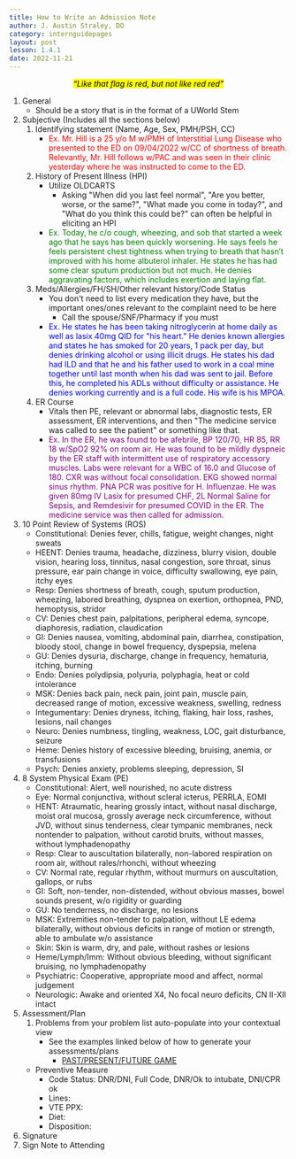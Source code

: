 ```yaml
---
title: How to Write an Admission Note
author: J. Austin Straley, DO
category: internguidepages
layout: post
lesson: 1.4.1
date: 2022-11-21
---
```


<html>
    <meta charset="UTF-8">
    <meta name="viewport" content="width=device-width, initial-scale=1">
    <link href="{{site.baseurl}}/assets/grid/bootstrap-grid.min.css" rel="stylesheet">
    <link href="{{site.baseurl}}/assets/grid/grid.css" rel="stylesheet">
    <link rel="stylesheet" href="{{site.baseurl}}/assets/gitbook/gitbook-plugin-fontsettings/website.css">
    <link rel="stylesheet" href="{{site.baseurl}}/assets/gitbook/gitbook-plugin-search-pro/search.css">
    <link rel="stylesheet" href="{{site.baseurl}}/assets/gitbook/gitbook-plugin-back-to-top-button/plugin.css">
    <link rel="stylesheet" href="{{site.baseurl}}/assets/gitbook/style.css">
    <link rel="stylesheet" href="{{site.baseurl}}/assets/gitbook/custom.css">
    <link rel="stylesheet" href="{{site.baseurl}}/assets/gitbook/rouge/{{ site.syntax_highlighter_style | default: 'colorful' }}.css">
    <meta name="HandheldFriendly" content="true"/>
    <meta name="viewport" content="width=device-width, initial-scale=1, user-scalable=no">
    <meta name="apple-mobile-web-app-capable" content="yes">
    <meta name="apple-mobile-web-app-status-bar-style" content="black">
    <link rel="apple-touch-icon-precomposed" sizes="152x152" href="{{site.baseurl}}/assets/gitbook/images/apple-touch-icon-precomposed-152.png">
    <link rel="shortcut icon" href="{{site.baseurl}}/{{site.favicon_path}}" type="image/x-icon">
</html>

 *<center><mark>“Like that flag is red, but not like red red”</mark></center>*
	 
1. General
    - Should be a story that is in the format of a UWorld Stem
2. Subjective (Includes all the sections below)
    1. Identifying statement (Name, Age, Sex, PMH/PSH, CC)<br>
        - <span style ="color:red;">Ex. Mr. Hill is a 25 y/o M w/PMH of Interstitial Lung Disease who presented to the ED on 09/04/2022 w/CC of shortness of breath. Relevantly, Mr. Hill follows w/PAC and was seen in their clinic yesterday where he was instructed to come to the ED.</span>
	2. History of Present Illness (HPI)
        - Utilize OLDCARTS
            - Asking "When did you last feel normal", "Are you better, worse, or the same?", "What made you come in today?", and "What do you think this could be?" can often be helpful in eliciting an HPI<br>
        - <span style ="color:green;">Ex. Today, he c/o cough, wheezing, and sob that started a week ago that he says has been quickly worsening. He says feels he feels persistent chest tightness when trying to breath that hasn’t improved with his home albuterol inhaler. He states he has had some clear sputum production but not much. He denies aggravating factors, which includes exertion and laying flat.</span>
	3. Meds/Allergies/FH/SH/Other relevant history/Code Status
        - You don't need to list every medication they have, but the important ones/ones relevant to the complaint need to be here
            - Call the spouse/SNF/Pharmacy if you must<br>
        - <span style ="color:blue;">Ex. He states he has been taking nitroglycerin at home daily as well as lasix 40mg QID for "his heart." He denies known allergies and states he has smoked for 20 years, 1 pack per day, but denies drinking alcohol or using illicit drugs. He states his dad had ILD and that he and his father used to work in a coal mine together until last month when his dad was sent to jail. Before this, he completed his ADLs without difficulty or assistance. He denies working currently and is a full code. His wife is his MPOA.</span>
	4. ER Course
        - Vitals then PE, relevant or abnormal labs, diagnostic tests, ER assessment, ER interventions, and then "The medicine service was called to see the patient" or something like that.<br>
        - <span style ="color:purple;">Ex. In the ER, he was found to be afebrile, BP 120/70, HR 85, RR 18 w/SpO2 92% on room air. He was found to be mildly dyspneic by the ER staff with intermittent use of respiratory accessory muscles. Labs were relevant for a WBC of 16.0 and Glucose of 180. CXR was without focal consolidation. EKG showed normal sinus rhythm. PNA PCR was positive for H. Influenzae. He was given 80mg IV Lasix for presumed CHF, 2L Normal Saline for Sepsis, and Remdesivir for presumed COVID in the ER. The medicine service was then called for admission.</span>
3. 10 Point Review of Systems (ROS)
    - Constitutional: Denies fever, chills, fatigue, weight changes, night sweats
    - HEENT: Denies trauma, headache, dizziness, blurry vision, double vision, hearing loss, tinnitus, nasal congestion, sore throat, sinus pressure, ear pain change in voice, difficulty swallowing, eye pain, itchy eyes
    - Resp: Denies shortness of breath, cough, sputum production, wheezing, labored breathing, dyspnea on exertion, orthopnea, PND, hemoptysis, stridor
    - CV: Denies chest pain, palpitations, peripheral edema, syncope, diaphoresis, radiation, claudication
    - GI: Denies nausea, vomiting, abdominal pain, diarrhea, constipation, bloody stool, change in bowel frequency, dyspepsia, melena
    - GU: Denies dysuria, discharge, change in frequency, hematuria, itching, burning
    - Endo: Denies polydipsia, polyuria, polyphagia, heat or cold intolerance
    - MSK: Denies back pain, neck pain, joint pain, muscle pain, decreased range of motion, excessive weakness, swelling, redness
    - Integumentary: Denies dryness, itching, flaking, hair loss, rashes, lesions, nail changes
    - Neuro: Denies numbness, tingling, weakness, LOC, gait disturbance, seizure
    - Heme: Denies history of excessive bleeding, bruising, anemia, or transfusions
    - Psych: Denies anxiety, problems sleeping, depression, SI
4. 8 System Physical Exam (PE)
	- Constitutional: Alert, well nourished, no acute distress
    - Eye: Normal conjunctiva, without scleral icterus, PERRLA, EOMI
    - HENT: Atraumatic, hearing grossly intact, without nasal discharge, moist oral mucosa, grossly average neck circumference, without JVD, without sinus tenderness, clear tympanic membranes, neck nontender to palpation, without carotid bruits, without masses, without lymphadenopathy
    - Resp: Clear to auscultation bilaterally, non-labored respiration on room air, without rales/rhonchi, without wheezing
    - CV: Normal rate, regular rhythm, without murmurs on auscultation, gallops, or rubs
    - GI: Soft, non-tender, non-distended, without obvious masses, bowel sounds present, w/o rigidity or guarding
    - GU: No tenderness, no discharge, no lesions
    - MSK: Extremities non-tender to palpation, without LE edema bilaterally, without obvious deficits in range of motion or strength, able to ambulate w/o assistance
    - Skin: Skin is warm, dry, and pale, without rashes or lesions
    - Heme/Lymph/Imm: Without obvious bleeding, without significant bruising, no lymphadenopathy
    - Psychiatric: Cooperative, appropriate mood and affect, normal judgement
    - Neurologic: Awake and oriented X4, No focal neuro deficits, CN II-XII intact
6. Assessment/Plan
	1. Problems from your problem list auto-populate into your contextual view
        - See the examples linked below of how to generate your assessments/plans
            - [PAST/PRESENT/FUTURE GAME][1]
    - Preventive Measure
        - Code Status: DNR/DNI, Full Code, DNR/Ok to intubate, DNI/CPR ok
        - Lines:
        - VTE PPX:
        - Diet:
        - Disposition:
7. Signature
8. Sign Note to Attending

[1]: /feed/internguidepages/1.3.1-how-to-progress-note/
